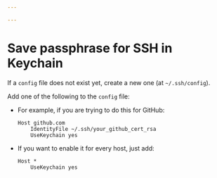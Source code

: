 ```yaml
---

---
```


# Save passphrase for SSH in Keychain
If a ```config``` file does not exist yet, create a new one (at ```~/.ssh/config```).

Add one of the following to the ```config``` file:

- For example, if you are trying to do this for GitHub:

    ```
    Host github.com
        IdentityFile ~/.ssh/your_github_cert_rsa
        UseKeychain yes
    ```


- If you want to enable it for every host, just add:

    ```
    Host *
        UseKeychain yes
    ```
